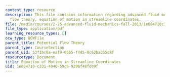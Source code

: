 ```yaml
---
content_type: resource
description: This file contains information regarding advanced fluid mechanics, potential
  flow theory, equation of motion in streamline coordinates.
file: /media/courses/2-25-advanced-fluid-mechanics-fall-2013/1e684710c331494059c69296f48fd09f_MIT2_25F13_EquationMotion.pdf
file_type: application/pdf
learning_resource_types: []
ocw_type: OCWFile
parent_title: Potential Flow Theory
parent_type: CourseSection
parent_uid: 53f1bc6a-eaf9-05b5-f4d5-8c62ba355d8f
resourcetype: Document
title: Equation of Motion in Streamline Coordinates
uid: 1e684710-c331-4940-59c6-9296f48fd09f
---
```

